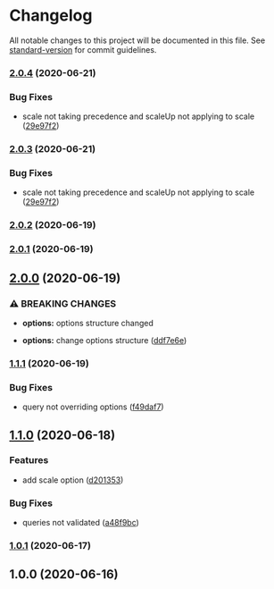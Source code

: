 # Changelog

All notable changes to this project will be documented in this file. See [standard-version](https://github.com/conventional-changelog/standard-version) for commit guidelines.

### [2.0.4](https://github.com/CoolCyberBrain/webpack-image-resize-loader/compare/v2.0.2...v2.0.4) (2020-06-21)


### Bug Fixes

* scale not taking precedence and scaleUp not applying to scale ([29e97f2](https://github.com/CoolCyberBrain/webpack-image-resize-loader/commit/29e97f251f9e6c99449447515064a54c95efcb1c))

### [2.0.3](https://github.com/CoolCyberBrain/webpack-image-resize-loader/compare/v2.0.2...v2.0.3) (2020-06-21)


### Bug Fixes

* scale not taking precedence and scaleUp not applying to scale ([29e97f2](https://github.com/CoolCyberBrain/webpack-image-resize-loader/commit/29e97f251f9e6c99449447515064a54c95efcb1c))

### [2.0.2](https://github.com/CoolCyberBrain/webpack-image-resize-loader/compare/v2.0.1...v2.0.2) (2020-06-19)

### [2.0.1](https://github.com/CoolCyberBrain/webpack-image-resize-loader/compare/v2.0.0...v2.0.1) (2020-06-19)

## [2.0.0](https://github.com/CoolCyberBrain/webpack-image-resize-loader/compare/v1.1.1...v2.0.0) (2020-06-19)


### ⚠ BREAKING CHANGES

* **options:** options structure changed

* **options:** change options structure ([ddf7e6e](https://github.com/CoolCyberBrain/webpack-image-resize-loader/commit/ddf7e6e767bdbf8b151d69b8dfb477827615f2f5))

### [1.1.1](https://github.com/CoolCyberBrain/webpack-image-resize-loader/compare/v1.1.0...v1.1.1) (2020-06-19)


### Bug Fixes

* query not overriding options ([f49daf7](https://github.com/CoolCyberBrain/webpack-image-resize-loader/commit/f49daf7aac09ce014eddc901a0d07171d8175e8b))

## [1.1.0](https://github.com/CoolCyberBrain/webpack-image-resize-loader/compare/v1.0.1...v1.1.0) (2020-06-18)


### Features

* add scale option ([d201353](https://github.com/CoolCyberBrain/webpack-image-resize-loader/commit/d201353b82d133766f84aa94350702ee95145aa4))


### Bug Fixes

* queries not validated ([a48f9bc](https://github.com/CoolCyberBrain/webpack-image-resize-loader/commit/a48f9bc18fbf28e108e436965eadf7d6b440bd0d))

### [1.0.1](https://github.com/CoolCyberBrain/webpack-image-resize-loader/compare/v1.0.0...v1.0.1) (2020-06-17)

## 1.0.0 (2020-06-16)
